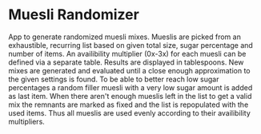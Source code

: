 # Muesli Randomizer
 
App to generate randomized muesli mixes. Mueslis are picked from an exhaustible, recurring list based on given total size, sugar percentage and number of items. An availibility multiplier (0x-3x) for each muesli can be defined via a separate table. Results are displayed in tablespoons.
New mixes are generated and evaluated until a close enough approximation to the given settings is found. To be able to better reach low sugar percentages a random filler muesli with a very low sugar amount is added as last item. When there aren't enough mueslis left in the list to get a valid mix the remnants are marked as fixed and the list is repopulated with the used items. Thus all mueslis are used evenly according to their availibility multipliers.

